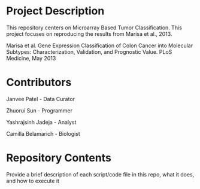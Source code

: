 # Project Description

This repository centers on Microarray Based Tumor Classification. This project focuses on reproducing the results from Marisa et al., 2013.

Marisa et al. Gene Expression Classification of Colon Cancer into Molecular Subtypes: Characterization, Validation, and Prognostic Value. PLoS Medicine, May 2013

# Contributors

Janvee Patel - Data Curator

Zhuorui Sun - Programmer

Yashrajsinh Jadeja - Analyst

Camilla Belamarich - Biologist

# Repository Contents

Provide a brief description of each script/code file in this repo, what it does, and how to execute it
